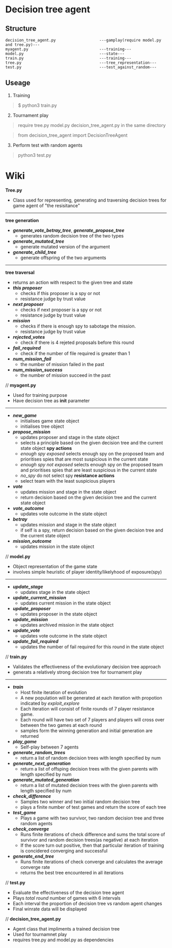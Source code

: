 # Decision tree agent
## Structure
```
decision_tree_agent.py                   ---gamplay(require model.py and tree.py)---
myagent.py                               ---training---
model.py                                 ---state---
train.py                                 ---training---          
tree.py                                  ---tree_representation---
test.py                                  ---test_against_random---
```

## Useage
1. Training 
> $ python3 train.py 

2. Tournament play
> require tree.py model.py decision_tree_agent.py in the same directory 

> from decision_tree_agent import DecisionTreeAgent

3. Perform test with random agents
> python3 test.py

# Wiki
**Tree.py**
- Class used for representing, generating and traversing decision trees for game agent of "the resisitance"
---------------------------------------------
**tree generation**
- ***generate_vote_betray_tree***, ***generate_propose_tree***
    - generates random decision tree of the two types
- ***generate_mutated_tree***
    - generate mutated version of the argument 
- ***generate_child_tree***
    - generate offspring of the two arguments
---------------------------------------------
**tree traversal**
- returns an action with respect to the given tree and state
- ***this proposer***
    - checks if this proposer is a spy or not
    - resistance judge by trust value 
- ***next proposer***
    - checks if next proposer is a spy or not
    - resistance judge by trust value 
- ***mission***
    - checks if there is enough spy to sabotage the mission.
    - resistance judge by trust value 
- ***rejected_votes***
    - check if there is 4 rejeted proposals before this round
- ***fail_required***
    - check if the number of file required is greater than 1
- ***num_mission_fail***
    - the number of mission failed in the past
- ***num_mission_success***
    - the number of mission succeed in the past

//
**myagent.py**
- Used for training purpose 
- Have decision tree as __init__ parameter 
---------------------------------------------
- ***new_game***
    - initialises game state object
    - initialises tree object
- ***propose_mission***
    - updates proposer and stage in the state object
    - selects a principle based on the given decision tree and the current state object
    **spy actions**
    - *enough spy exposed* selects enough spy on the proposed team and prioritises spies that are most suspicious in the current state
    - *enough spy not exposed* selects enough spy on the proposed team and prioritises spies that are least suspicious in the current state
    - *no_spy* do not select spy 
    **resistance actions**
    - select team with the least suspicious players 
- ***vote***
    - updates mission and stage in the state object
    - return decision based on the given decision tree and the current state object
- ***vote_outcome***
    - updates vote outcome in the state object
- ***betray***
    - updates mission and stage in the state object
    - if self is a spy, return decision based on the given decision tree and the current state object
- ***mission_outcome***
    - updates mission in the state object

//
**model.py**
- Object representation of the game state
- involves simple heuristic of player identity/likelyhood of exposure(spy)
---------------------------------------------
- ***update_stage***
    - updates stage in the state object
- ***update_current_mission***
    - updates current mission in the state object
- ***update_proposer***
    - updates proposer in the state object
- ***update_mission***
    - updates archived mission in the state object
- ***update_vote***
    - updates vote outcome in the state object
- ***update_fail_required***
    - updates the number of fail required for this round in the state object

//
**train.py**
- Validates the effectiveness of the evolutionary decision tree approach 
- generats a relatively strong decision tree for tournament play
---------------------------------------------
- ***train***
    - Host finite iteration of evolution 
    - A new population will be generated at each iteration with propotion indicated by *exploit_explore* 
    - Each iteration will consist of finite rounds of 7 player resistance game.
    - Each round will have two set of 7 players and players will cross over between the two games at each round
    - samples form the winning generation and initial generation are returned
- ***play_game***
    - Self-play between 7 agents 
- ***generate_random_trees***
    - return a list of random decision trees with length specified by num
- ***generate_next_generation***
    - return a list of offsping decision trees with the given parents with length specified by num
- ***generate_mutated_generation***
    - return a list of mutated decision trees with the given parents with length specified by num
- ***check_difference***
    - Samples two winner and two initial random decision tree
    - plays a finite number of test games and return the score of each tree 
- ***test_game***
    - Plays a game with two survivor, two random decision tree and three random agents 
- ***check_converge***
    - Runs finite iterations of check difference and sums the total score of survivor and random decision trees(as negative) at each iteration
    - If the score turn out positive, then that particular iteration of training is concidered converging and successful 
- ***generate_end_tree***
    - Runs finite iterations of check converge and calculates the average converge rate
    - returns the best tree encountered in all iterations

//
**test.py**
- Evaluate the effectiveness of the decision tree agent
- Plays *total round* number of games with 6 intervals
- Each interval the proportion of decision tree vs random agent changes
- Final winrate data will be displayed

//
**decision_tree_agent.py**
- Agent class that impliments a trained decision tree
- Used for tournamnet play 
- requires tree.py and model.py as dependencies